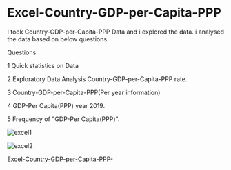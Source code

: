 # Excel-Country-GDP-per-Capita-PPP

I took  Country-GDP-per-Capita-PPP Data and i explored the data. i analysed the data based on below questions

Questions

1 Quick statistics on Data

2 Exploratory Data Analysis Country-GDP-per-Capita-PPP rate.


3 Country-GDP-per-Capita-PPP(Per year information)


4 GDP-Per Capita(PPP) year 2019.

5 Frequency of "GDP-Per Capita(PPP)".







![excel1](https://user-images.githubusercontent.com/129103686/232030816-5bd610a4-c5fe-49ac-9ddf-a58aa9cb14b8.png)

![excel2](https://user-images.githubusercontent.com/129103686/232030821-f5728b60-edd4-4c26-889d-5287b76018a9.png)

[Excel-Country-GDP-per-Capita-PPP-](https://justit831-my.sharepoint.com/:x:/r/personal/alishaukat_bootcamp_justit_co_uk/_layouts/15/Doc.aspx?sourcedoc=%7Bb5415a40-c10b-4c01-9ec0-9ef2cb0661f9%7D&action=edit&wdinitialsession=399a50d3-93f6-472c-86a6-d01fdb12a4ad&wdrldsc=3&wdrldc=1&wdrldr=GetRangeInvalidRange)

